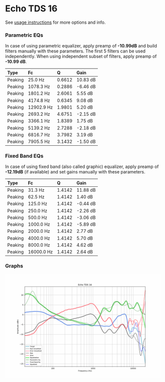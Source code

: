 # Echo TDS 16
See [usage instructions](https://github.com/jaakkopasanen/AutoEq#usage) for more options and info.

### Parametric EQs
In case of using parametric equalizer, apply preamp of **-10.99dB** and build filters manually
with these parameters. The first 5 filters can be used independently.
When using independent subset of filters, apply preamp of **-10.99 dB**.

| Type    | Fc         |      Q | Gain     |
|:--------|:-----------|:-------|:---------|
| Peaking | 25.0 Hz    | 0.6612 | 10.83 dB |
| Peaking | 1078.3 Hz  | 0.2886 | -6.46 dB |
| Peaking | 1801.2 Hz  | 2.6061 | 5.55 dB  |
| Peaking | 4174.8 Hz  | 0.6345 | 9.08 dB  |
| Peaking | 12902.9 Hz | 1.9801 | 5.20 dB  |
| Peaking | 2693.2 Hz  | 4.6751 | -2.15 dB |
| Peaking | 3366.1 Hz  | 1.8389 | 1.75 dB  |
| Peaking | 5139.2 Hz  | 2.7288 | -2.18 dB |
| Peaking | 6816.7 Hz  | 3.7982 | 3.19 dB  |
| Peaking | 7905.5 Hz  | 3.1432 | -1.50 dB |

### Fixed Band EQs
In case of using fixed band (also called graphic) equalizer, apply preamp of **-12.19dB**
(if available) and set gains manually with these parameters.

| Type    | Fc         |      Q | Gain     |
|:--------|:-----------|:-------|:---------|
| Peaking | 31.3 Hz    | 1.4142 | 11.88 dB |
| Peaking | 62.5 Hz    | 1.4142 | 1.40 dB  |
| Peaking | 125.0 Hz   | 1.4142 | -0.44 dB |
| Peaking | 250.0 Hz   | 1.4142 | -2.26 dB |
| Peaking | 500.0 Hz   | 1.4142 | -3.06 dB |
| Peaking | 1000.0 Hz  | 1.4142 | -5.89 dB |
| Peaking | 2000.0 Hz  | 1.4142 | 2.77 dB  |
| Peaking | 4000.0 Hz  | 1.4142 | 5.70 dB  |
| Peaking | 8000.0 Hz  | 1.4142 | 4.62 dB  |
| Peaking | 16000.0 Hz | 1.4142 | 2.64 dB  |

### Graphs
![](./Echo%20TDS%2016.png)